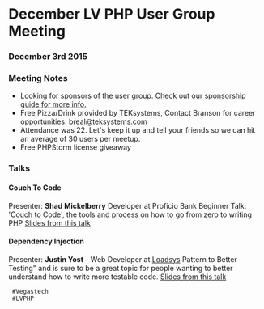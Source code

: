 <!--
'Justin Yost', 'Shad Mickelberry', 'Dependency Injection', 'Couch to Code'
-->
# December LV PHP User Group Meeting

### December 3rd 2015

### Meeting Notes
* Looking for sponsors of the user group. [Check out our sponsorship guide for more info.](http://lvphp.org/media/PHPSponsorGudie.pdf)
* Free Pizza/Drink provided by TEKsystems, Contact Branson for career opportunities. breal@teksystems.com
* Attendance was 22. Let's keep it up and tell your friends so we can hit an average of 30 users per meetup.
* Free PHPStorm license giveaway

### Talks

#### Couch To Code
Presenter: **Shad Mickelberry** Developer at Proficio Bank
Beginner Talk: 'Couch to Code', the tools and process on how to go from zero to writing PHP
[Slides from this talk](https://docs.google.com/presentation/d/15AKtVY721pv1rJ6q24oxUHvU_oP-djxNoEUtZpCBgOU/edit#slide=id.p)

#### Dependency Injection
Presenter: **Justin Yost** - Web Developer at [Loadsys](https://www.loadsys.com/)
Pattern to Better Testing" and is sure to be a great topic for people wanting to better understand how to write more testable code.
[Slides from this talk](https://speakerdeck.com/jtyost2/dependency-injection-as-a-pattern-to-better-testin)

```
 #Vegastech
 #LVPHP
```
